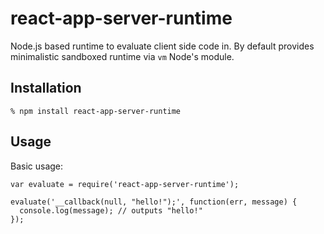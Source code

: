 # react-app-server-runtime

Node.js based runtime to evaluate client side code in. By default provides
minimalistic sandboxed runtime via `vm` Node's module.

## Installation

    % npm install react-app-server-runtime

## Usage

Basic usage:

    var evaluate = require('react-app-server-runtime');

    evaluate('__callback(null, "hello!");', function(err, message) {
      console.log(message); // outputs "hello!"
    });

